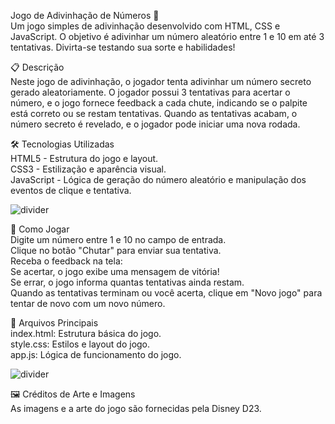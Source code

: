 Jogo de Adivinhação de Números 🎲  
Um jogo simples de adivinhação desenvolvido com HTML, CSS e JavaScript. O objetivo é adivinhar um número aleatório entre 1 e 10 em até 3 tentativas. Divirta-se testando sua sorte e habilidades!

📋 Descrição  
Neste jogo de adivinhação, o jogador tenta adivinhar um número secreto gerado aleatoriamente. O jogador possui 3 tentativas para acertar o número, e o jogo fornece feedback a cada chute, indicando se o palpite está correto ou se restam tentativas. Quando as tentativas acabam, o número secreto é revelado, e o jogador pode iniciar uma nova rodada.

🛠️ Tecnologias Utilizadas  
HTML5 - Estrutura do jogo e layout.  
CSS3 - Estilização e aparência visual.  
JavaScript - Lógica de geração do número aleatório e manipulação dos eventos de clique e tentativa.  

![divider](https://github.com/user-attachments/assets/bfae75fb-5017-4780-a572-92ec06fbfe8f)

🧩 Como Jogar  
Digite um número entre 1 e 10 no campo de entrada.  
Clique no botão "Chutar" para enviar sua tentativa.  
Receba o feedback na tela:  
Se acertar, o jogo exibe uma mensagem de vitória!  
Se errar, o jogo informa quantas tentativas ainda restam.  
Quando as tentativas terminam ou você acerta, clique em "Novo jogo" para tentar de novo com um novo número.  

📄 Arquivos Principais  
index.html: Estrutura básica do jogo.  
style.css: Estilos e layout do jogo.  
app.js: Lógica de funcionamento do jogo.  

![divider](https://github.com/user-attachments/assets/bfae75fb-5017-4780-a572-92ec06fbfe8f)

🖼️ Créditos de Arte e Imagens  
As imagens e a arte do jogo são fornecidas pela Disney D23.
